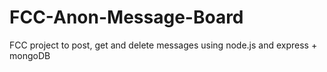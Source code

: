 # FCC-Anon-Message-Board
FCC project to post, get and delete messages using node.js and express + mongoDB
